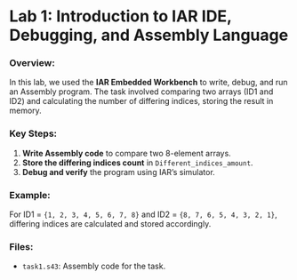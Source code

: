 # Lab 1: Introduction to IAR IDE, Debugging, and Assembly Language

### Overview:
In this lab, we used the **IAR Embedded Workbench** to write, debug, and run an Assembly program. The task involved comparing two arrays (ID1 and ID2) and calculating the number of differing indices, storing the result in memory.

### Key Steps:
1. **Write Assembly code** to compare two 8-element arrays.
2. **Store the differing indices count** in `Different_indices_amount`.
3. **Debug and verify** the program using IAR’s simulator.

### Example:
For ID1 = `{1, 2, 3, 4, 5, 6, 7, 8}` and ID2 = `{8, 7, 6, 5, 4, 3, 2, 1}`, differing indices are calculated and stored accordingly.

### Files:
- `task1.s43`: Assembly code for the task.
